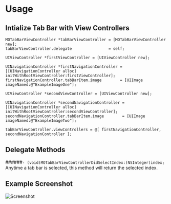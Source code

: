 # Usage 

## Intialize Tab Bar with View Controllers

```
MOTabBarViewController *tabBarViewController = [MOTabBarViewController new];
tabBarViewController.delegate                = self;

UIViewController *firstViewController = [UIViewController new];

UINavigationController *firstNavigationController = [[UINavigationController alloc] initWithRootViewController:firstViewController];
firstNavigationController.tabBarItem.image        = [UIImage imageNamed:@"ExampleImageOne"];

UIViewController *secondViewController = [UIViewController new];

UINavigationController *secondNavigationController = [[UINavigationController alloc] initWithRootViewController:secondViewController];
secondNavigationController.tabBarItem.image        = [UIImage imageNamed:@"ExampleImageTwo"];

tabBarViewController.viewControllers = @[ firstNavigationController, secondNavigationController ];
```

## Delegate Methods

######```- (void)MOTabBarViewControllerDidSelectIndex:(NSInteger)index;```
Anytime a tab bar is selected, this method will return the selected index.

## Example Screenshot
![Screenshot](http://i.imgur.com/kOP2R32.png)
